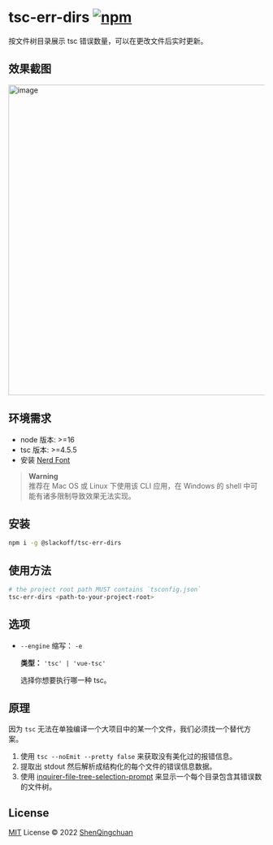 # tsc-err-dirs [![npm](https://img.shields.io/npm/v/@slackoff/tsc-err-dirs.svg)](https://npmjs.com/package/@slackoff/tsc-err-dirs)

按文件树目录展示 tsc 错误数量，可以在更改文件后实时更新。

## 效果截图

<img width="612" alt="image" src="https://user-images.githubusercontent.com/46062972/190348158-a42b47d5-468f-4b9e-b555-36f6dc680fc4.png">

## 环境需求
 
- node 版本: >=16
- tsc 版本: >=4.5.5
- 安装 [Nerd Font](https://github.com/ryanoasis/nerd-fonts)

> **Warning**  
> 推荐在 Mac OS 或 Linux 下使用该 CLI 应用，在 Windows 的 shell 中可能有诸多限制导致效果无法实现。

## 安装

```bash
npm i -g @slackoff/tsc-err-dirs
```

## 使用方法

```bash
# the project root path MUST contains `tsconfig.json`
tsc-err-dirs <path-to-your-project-root>
```

## 选项

- `--engine` 缩写： `-e`
  
  **类型：** `'tsc' | 'vue-tsc'`
  
  选择你想要执行哪一种 tsc。

## 原理

因为 `tsc` 无法在单独编译一个大项目中的某一个文件，我们必须找一个替代方案。

1. 使用 `tsc --noEmit --pretty false` 来获取没有美化过的报错信息。
2. 提取出 stdout 然后解析成结构化的每个文件的错误信息数据。
3. 使用 [inquirer-file-tree-selection-prompt](https://www.npmjs.com/package/inquirer-file-tree-selection-prompt) 来显示一个每个目录包含其错误数的文件树。


## License

[MIT](./LICENSE) License © 2022 [ShenQingchuan](https://github.com/ShenQingchuan)
